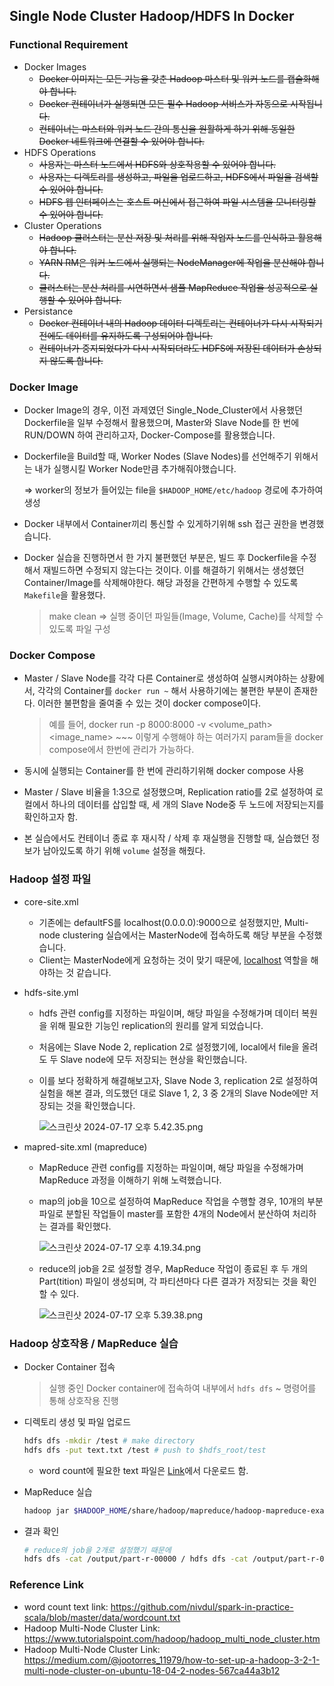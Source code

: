 ## Single Node Cluster Hadoop/HDFS In Docker

### Functional Requirement

- Docker Images
    - ~~Docker 이미지는 모든 기능을 갖춘 Hadoop 마스터 및 워커 노드를 캡슐화해야 합니다.~~
    - ~~Docker 컨테이너가 실행되면 모든 필수 Hadoop 서비스가 자동으로 시작됩니다.~~
    - ~~컨테이너는 마스터와 워커 노드 간의 통신을 원활하게 하기 위해 동일한 Docker 네트워크에 연결할 수 있어야 합니다.~~
- HDFS Operations
    - ~~사용자는 마스터 노드에서 HDFS와 상호작용할 수 있어야 합니다.~~
    - ~~사용자는 디렉토리를 생성하고, 파일을 업로드하고, HDFS에서 파일을 검색할 수 있어야 합니다.~~
    - ~~HDFS 웹 인터페이스는 호스트 머신에서 접근하여 파일 시스템을 모니터링할 수 있어야 합니다.~~
- Cluster Operations
    - ~~Hadoop 클러스터는 분산 저장 및 처리를 위해 작업자 노드를 인식하고 활용해야 합니다.~~
    - ~~YARN RM은 워커 노드에서 실행되는 NodeManager에 작업을 분산해야 합니다.~~
    - ~~클러스터는 분산 처리를 시연하면서 샘플 MapReduce 작업을 성공적으로 실행할 수 있어야 합니다.~~
- Persistance
    - ~~Docker 컨테이너 내의 Hadoop 데이터 디렉토리는 컨테이너가 다시 시작되기 전에도 데이터를 유지하도록 구성되어야 합니다.~~
    - ~~컨테이너가 중지되었다가 다시 시작되더라도 HDFS에 저장된 데이터가 손상되지 않도록 합니다.~~

### Docker Image

- Docker Image의 경우, 이전 과제였던 Single_Node_Cluster에서 사용했던 Dockerfile을 일부 수정해서 활용했으며, Master와 Slave Node를 한 번에 RUN/DOWN 하여 관리하고자, Docker-Compose를 활용했습니다.
- Dockerfile을 Build할 때, Worker Nodes (Slave Nodes)를 선언해주기 위해서는 내가 실행시킬 Worker Node만큼 추가해줘야했습니다.
    
    ⇒ worker의 정보가 들어있는 file을 `$HADOOP_HOME/etc/hadoop` 경로에 추가하여 생성
    
- Docker 내부에서 Container끼리 통신할 수 있게하기위해 ssh 접근 권한을 변경했습니다.
- Docker 실습을 진행하면서 한 가지 불편했던 부분은, 빌드 후 Dockerfile을 수정해서 재빌드하면 수정되지 않는다는 것이다. 이를 해결하기 위해서는 생성했던 Container/Image를 삭제해야한다. 해당 과정을 간편하게 수행할 수 있도록 `Makefile`을 활용했다.
    
    > make clean ⇒ 실행 중이던 파일들(Image, Volume, Cache)를 삭제할 수 있도록 파일 구성


### Docker Compose

- Master / Slave Node를 각각 다른 Container로 생성하여 실행시켜야하는 상황에서, 각각의 Container를 `docker run ~` 해서 사용하기에는 불편한 부분이 존재한다. 이러한 불편함을 줄여줄 수 있는 것이 docker compose이다.
    
    > 예를 들어, docker run -p 8000:8000 -v <volume_path> <image_name> ~~~ 이렇게 수행해야 하는 여러가지 param들을 docker compose에서 한번에 관리가 가능하다.
    > 
- 동시에 실행되는 Container를 한 번에 관리하기위해 docker compose 사용
- Master / Slave 비율을 1:3으로 설정했으며, Replication ratio를 2로 설정하여 로컬에서 하나의 데이터를 삽입할 때, 세 개의 Slave Node중 두 노드에 저장되는지를 확인하고자 함.
- 본 실습에서도 컨테이너 종료 후 재시작 / 삭제 후 재실행을 진행할 때, 실습했던 정보가 남아있도록 하기 위해 `volume` 설정을 해줬다.

    
### Hadoop 설정 파일

- core-site.xml
    - 기존에는 defaultFS를 localhost(0.0.0.0):9000으로 설정했지만, Multi-node clustering 실습에서는 MasterNode에 접속하도록 해당 부분을 수정했습니다.
    - Client는 MasterNode에게 요청하는 것이 맞기 때문에, [localhost](http://localhost) 역할을 해야하는 것 같습니다.
- hdfs-site.yml
    - hdfs 관련 config를 지정하는 파일이며, 해당 파일을 수정해가며 데이터 복원을 위해 필요한 기능인 replication의 원리를 알게 되었습니다.
    - 처음에는 Slave Node 2, replication 2로 설정했기에, local에서 file을 올려도 두 Slave node에 모두 저장되는 현상을 확인했습니다.
    - 이를 보다 정확하게 해결해보고자, Slave Node 3, replication 2로 설정하여 실험을 해본 결과, 의도했던 대로 Slave 1, 2, 3 중 2개의 Slave Node에만 저장되는 것을 확인했습니다.
        
        ![스크린샷 2024-07-17 오후 5.42.35.png](https://prod-files-secure.s3.us-west-2.amazonaws.com/d5fbc738-7e70-4fc4-8ccb-71d1fde36e4c/f73cbfe2-ae90-4f82-8905-302c66feb3b2/%E1%84%89%E1%85%B3%E1%84%8F%E1%85%B3%E1%84%85%E1%85%B5%E1%86%AB%E1%84%89%E1%85%A3%E1%86%BA_2024-07-17_%E1%84%8B%E1%85%A9%E1%84%92%E1%85%AE_5.42.35.png)
        
- mapred-site.xml (mapreduce)
    - MapReduce 관련 config를 지정하는 파일이며, 해당 파일을 수정해가며 MapReduce 과정을 이해하기 위해 노력했습니다.
    - map의 job을 10으로 설정하여 MapReduce 작업을 수행할 경우, 10개의 부분 파일로 분할된 작업들이 master를 포함한 4개의 Node에서 분산하여 처리하는 결과를 확인했다.
        
        ![스크린샷 2024-07-17 오후 4.19.34.png](https://prod-files-secure.s3.us-west-2.amazonaws.com/d5fbc738-7e70-4fc4-8ccb-71d1fde36e4c/15ccde25-4b3a-48d5-997c-c67c1624e90e/%E1%84%89%E1%85%B3%E1%84%8F%E1%85%B3%E1%84%85%E1%85%B5%E1%86%AB%E1%84%89%E1%85%A3%E1%86%BA_2024-07-17_%E1%84%8B%E1%85%A9%E1%84%92%E1%85%AE_4.19.34.png)
        
    - reduce의 job을 2로 설정할 경우, MapReduce 작업이 종료된 후 두 개의 Part(tition) 파일이 생성되며, 각 파티션마다 다른 결과가 저장되는 것을 확인할 수 있다.
        
        ![스크린샷 2024-07-17 오후 5.39.38.png](https://prod-files-secure.s3.us-west-2.amazonaws.com/d5fbc738-7e70-4fc4-8ccb-71d1fde36e4c/f7048d8c-10b1-4104-b461-a54fc3dce3bd/%E1%84%89%E1%85%B3%E1%84%8F%E1%85%B3%E1%84%85%E1%85%B5%E1%86%AB%E1%84%89%E1%85%A3%E1%86%BA_2024-07-17_%E1%84%8B%E1%85%A9%E1%84%92%E1%85%AE_5.39.38.png)
        

### Hadoop 상호작용 / MapReduce 실습

- Docker Container 접속
    
    > 실행 중인 Docker container에 접속하여 내부에서 `hdfs dfs` ~ 명령어를 통해  상호작용 진행
    > 
- 디렉토리 생성 및 파일 업로드
    
    ```bash
    hdfs dfs -mkdir /test # make directory
    hdfs dfs -put text.txt /test # push to $hdfs_root/test
    ```
    
    - word count에 필요한 text 파일은 [Link](https://github.com/nivdul/spark-in-practice-scala/blob/master/data/wordcount.txt)에서 다운로드 함.
- MapReduce 실습
    
    ```bash
    hadoop jar $HADOOP_HOME/share/hadoop/mapreduce/hadoop-mapreduce-examples-*.jar wordcount /test /output
    ```

- 결과 확인
    ```bash
    # reduce의 job을 2개로 설정했기 때문에
    hdfs dfs -cat /output/part-r-00000 / hdfs dfs -cat /output/part-r-00001
    ```


### Reference Link

- word count text link: https://github.com/nivdul/spark-in-practice-scala/blob/master/data/wordcount.txt
- Hadoop Multi-Node Cluster Link: https://www.tutorialspoint.com/hadoop/hadoop_multi_node_cluster.htm
- Hadoop Multi-Node Cluster Link: https://medium.com/@jootorres_11979/how-to-set-up-a-hadoop-3-2-1-multi-node-cluster-on-ubuntu-18-04-2-nodes-567ca44a3b12